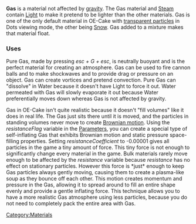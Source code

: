 **Gas** is a material not affected by [gravity](/gravity.md "gravity"). The Gas material and [Steam](/Steam.md "Steam") contain [Light](/Light.md "Light") to make it pretend to be lighter than the other materials. Gas is one of the only default material in OE-Cake with [transparent particles](/Ghost%20Particles.md "Ghost Particles") in Dots viewing mode, the other being [Snow](/Snow.md "Snow"). Gas added to a mixture makes that material float.

### Uses

Pure Gas, made by pressing *esc + G + esc*, is neutrally buoyant and is the perfect material for creating an atmosphere. Gas can be used to fire cannon balls and to make shockwaves and to provide drag or pressure on an object. Gas can create vortices and pretend convection. Pure Gas can "dissolve" in Water because it doesn't have Light to force it out. Water permeated with Gas will slowly evaporate it out because Water preferentially moves down whereas Gas is not affected by gravity.

Gas in OE-Cake isn't quite realistic because it doesn't "fill volumes" like it does in real life. The Gas just sits there until it is moved, and the particles in standing volumes never move to create [Brownian motion](https://en.wikipedia.org/wiki/Brownian_motion). Using the *resistanceFlag* variable in the [Parameters](/Parameters.md "Parameters"), you can create a special type of self-inflating Gas that exhibits Brownian motion and static pressure space-filling properties. Setting *resistanceCoefficient* to -0.00001 gives all particles in the game a tiny amount of force. This tiny force is not enough to significantly change every material in the game. Bulk materials rarely move enough to be affected by the *resistance* variable because *resistance* has no effect on stationary particles. However this force is \*just\* enough to keep Gas particles always gently moving, causing them to create a plasma-like soup as they bounce off each other. This motion creates momentum and pressure in the Gas, allowing it to spread around to fill an entire shape evenly and provide a gentle inflating force. This technique allows you to have a more realistic Gas atmosphere using less particles, because you do not need to completely pack the entire area with Gas.

[Category:Materials](/Category_Materials.md "Category:Materials")
